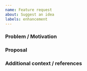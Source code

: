 ```yaml
---
name: Feature request
about: Suggest an idea
labels: enhancement
---
```


### Problem / Motivation

### Proposal

### Additional context / references
